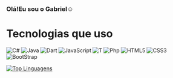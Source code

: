 ### Olá!Eu  sou o Gabriel☺️


# Tecnologias que uso

<div style="display: inline_block">
     <img alt="C#" src="https://img.shields.io/badge/C%23-239120?style=for-the-badge&logo=c-sharp&logoColor=white" > 
    <img alt="Java" src="https://img.shields.io/badge/Java-ED8B00?style=for-the-badge&logo=java&logoColor=white">
    <img alt="Dart" src="https://img.shields.io/badge/Dart-0175C2?style=for-the-badge&logo=dart&logoColor=white" >
    <img alt="JavaScript" src="https://img.shields.io/badge/JavaScript-323330?style=for-the-badge&logo=javascript&logoColor=F7DF1E">    
    <img alt="T" src="https://img.shields.io/badge/TypeScript-007ACC?style=for-the-badge&logo=typescript&logoColor=white" >
    <img alt="Php" src="https://img.shields.io/badge/PHP-777BB4?style=for-the-badge&logo=php&logoColor=white" >
    <img alt="HTML5" src="https://img.shields.io/badge/HTML5-E34F26?style=for-the-badge&logo=html5&logoColor=white">
    <img alt="CSS3" src="https://img.shields.io/badge/CSS3-1572B6?style=for-the-badge&logo=css3&logoColor=white">  
    <img alt="BootStrap" src="https://img.shields.io/badge/Bootstrap-563D7C?style=for-the-badge&logo=bootstrap&logoColor=white">    

</div>

[![Top Linguagens](https://github-readme-stats.vercel.app/api/top-langs/?username=&layout=compact&theme=dark)](https://github.com/anuraghazra/github-readme-stats)

